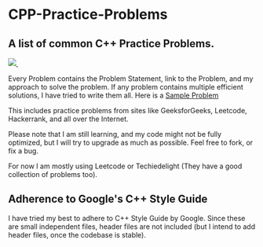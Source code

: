 # CPP-Practice-Problems

## A list of common C++ Practice Problems. 

<a href="https://bit.ly/HasanSheikh">
<img src="https://img.shields.io/badge/linkedin-%230077B5.svg?&style=for-the-badge&logo=linkedin&logoColor=white" />
  </a>&nbsp;&nbsp;

Every Problem contains the Problem Statement, link to the Problem, and my approach to solve the problem. If any problem contains multiple efficient solutions, I have tried to write them all. Here is a [Sample Problem](https://github.com/hasansheikh3/CPP-Practice-Problems/blob/main/Practice%20Problems/max_product.cc)

This includes practice problems from sites like GeeksforGeeks, Leetcode, Hackerrank, and all over the Internet.

Please note that I am still learning, and my code might not be fully optimized, but I will try to upgrade as much as possible. Feel free to fork, or fix a bug.

For now I am mostly using Leetcode or Techiedelight (They have a good collection of problems too).

## Adherence to Google's C++ Style Guide

I have tried my best to adhere to C++ Style Guide by Google. Since these are small independent files, header files are not included (but I intend to add header files, once the codebase is stable).